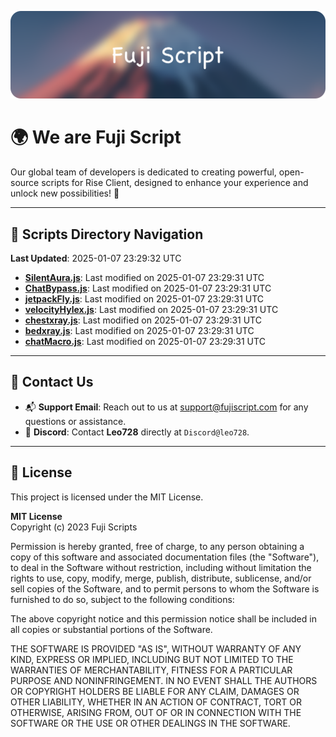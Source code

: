 ![Banner](.github/b.webp)

# 🌍 **We are Fuji Script**

Our global team of developers is dedicated to creating powerful, open-source scripts for Rise Client, designed to enhance your experience and unlock new possibilities! 🌟

---
<!-- SCRIPTS_NAVIGATION_START -->
## 📂 **Scripts Directory Navigation**

**Last Updated**: 2025-01-07 23:29:32 UTC

- **[SilentAura.js](scripts/SilentAura.js)**: Last modified on 2025-01-07 23:29:31 UTC
- **[ChatBypass.js](scripts/ChatBypass.js)**: Last modified on 2025-01-07 23:29:31 UTC
- **[jetpackFly.js](scripts/jetpackFly.js)**: Last modified on 2025-01-07 23:29:31 UTC
- **[velocityHylex.js](scripts/velocityHylex.js)**: Last modified on 2025-01-07 23:29:31 UTC
- **[chestxray.js](scripts/chestxray.js)**: Last modified on 2025-01-07 23:29:31 UTC
- **[bedxray.js](scripts/bedxray.js)**: Last modified on 2025-01-07 23:29:31 UTC
- **[chatMacro.js](scripts/chatMacro.js)**: Last modified on 2025-01-07 23:29:31 UTC

<!-- SCRIPTS_NAVIGATION_END -->

---

## 💬 **Contact Us**  
- 📬 **Support Email**: Reach out to us at [support@fujiscript.com](mailto:support@fujiscript.com) for any questions or assistance.  
- 💬 **Discord**: Contact **Leo728** directly at `Discord@leo728`.

---

## 📜 **License**

This project is licensed under the MIT License.  

**MIT License**  
Copyright (c) 2023 Fuji Scripts  

Permission is hereby granted, free of charge, to any person obtaining a copy of this software and associated documentation files (the "Software"), to deal in the Software without restriction, including without limitation the rights to use, copy, modify, merge, publish, distribute, sublicense, and/or sell copies of the Software, and to permit persons to whom the Software is furnished to do so, subject to the following conditions:  

The above copyright notice and this permission notice shall be included in all copies or substantial portions of the Software.  

THE SOFTWARE IS PROVIDED "AS IS", WITHOUT WARRANTY OF ANY KIND, EXPRESS OR IMPLIED, INCLUDING BUT NOT LIMITED TO THE WARRANTIES OF MERCHANTABILITY, FITNESS FOR A PARTICULAR PURPOSE AND NONINFRINGEMENT. IN NO EVENT SHALL THE AUTHORS OR COPYRIGHT HOLDERS BE LIABLE FOR ANY CLAIM, DAMAGES OR OTHER LIABILITY, WHETHER IN AN ACTION OF CONTRACT, TORT OR OTHERWISE, ARISING FROM, OUT OF OR IN CONNECTION WITH THE SOFTWARE OR THE USE OR OTHER DEALINGS IN THE SOFTWARE.  
